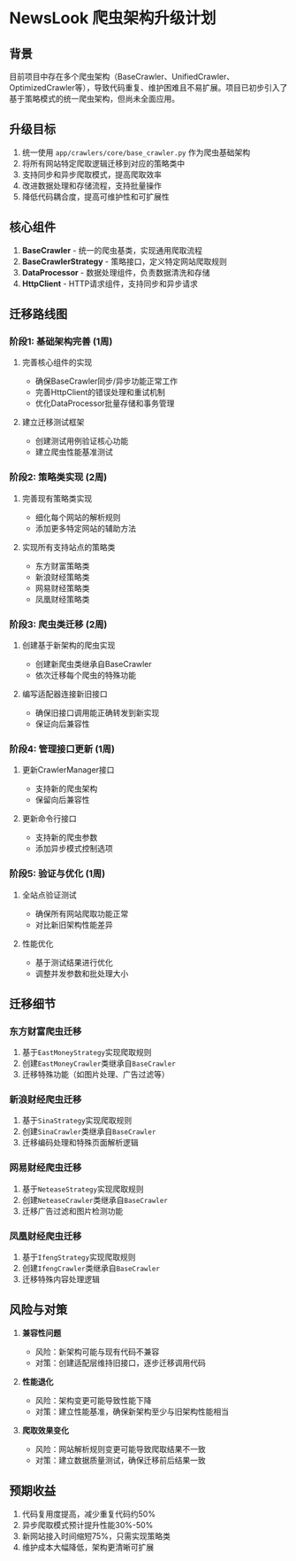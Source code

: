 # NewsLook 爬虫架构升级计划

## 背景

目前项目中存在多个爬虫架构（BaseCrawler、UnifiedCrawler、OptimizedCrawler等），导致代码重复、维护困难且不易扩展。项目已初步引入了基于策略模式的统一爬虫架构，但尚未全面应用。

## 升级目标

1. 统一使用 `app/crawlers/core/base_crawler.py` 作为爬虫基础架构
2. 将所有网站特定爬取逻辑迁移到对应的策略类中
3. 支持同步和异步爬取模式，提高爬取效率
4. 改进数据处理和存储流程，支持批量操作
5. 降低代码耦合度，提高可维护性和可扩展性

## 核心组件

1. **BaseCrawler** - 统一的爬虫基类，实现通用爬取流程
2. **BaseCrawlerStrategy** - 策略接口，定义特定网站爬取规则
3. **DataProcessor** - 数据处理组件，负责数据清洗和存储
4. **HttpClient** - HTTP请求组件，支持同步和异步请求

## 迁移路线图

### 阶段1: 基础架构完善 (1周)

1. 完善核心组件的实现
   - 确保BaseCrawler同步/异步功能正常工作
   - 完善HttpClient的错误处理和重试机制
   - 优化DataProcessor批量存储和事务管理

2. 建立迁移测试框架
   - 创建测试用例验证核心功能
   - 建立爬虫性能基准测试

### 阶段2: 策略类实现 (2周)

1. 完善现有策略类实现
   - 细化每个网站的解析规则
   - 添加更多特定网站的辅助方法

2. 实现所有支持站点的策略类
   - 东方财富策略类
   - 新浪财经策略类
   - 网易财经策略类
   - 凤凰财经策略类

### 阶段3: 爬虫类迁移 (2周)

1. 创建基于新架构的爬虫实现
   - 创建新爬虫类继承自BaseCrawler
   - 依次迁移每个爬虫的特殊功能

2. 编写适配器连接新旧接口
   - 确保旧接口调用能正确转发到新实现
   - 保证向后兼容性

### 阶段4: 管理接口更新 (1周)

1. 更新CrawlerManager接口
   - 支持新的爬虫架构
   - 保留向后兼容性

2. 更新命令行接口
   - 支持新的爬虫参数
   - 添加异步模式控制选项

### 阶段5: 验证与优化 (1周)

1. 全站点验证测试
   - 确保所有网站爬取功能正常
   - 对比新旧架构性能差异

2. 性能优化
   - 基于测试结果进行优化
   - 调整并发参数和批处理大小

## 迁移细节

### 东方财富爬虫迁移

1. 基于`EastMoneyStrategy`实现爬取规则
2. 创建`EastMoneyCrawler`类继承自`BaseCrawler`
3. 迁移特殊功能（如图片处理、广告过滤等）

### 新浪财经爬虫迁移

1. 基于`SinaStrategy`实现爬取规则
2. 创建`SinaCrawler`类继承自`BaseCrawler`
3. 迁移编码处理和特殊页面解析逻辑

### 网易财经爬虫迁移

1. 基于`NeteaseStrategy`实现爬取规则
2. 创建`NeteaseCrawler`类继承自`BaseCrawler`
3. 迁移广告过滤和图片检测功能

### 凤凰财经爬虫迁移

1. 基于`IfengStrategy`实现爬取规则
2. 创建`IfengCrawler`类继承自`BaseCrawler`
3. 迁移特殊内容处理逻辑

## 风险与对策

1. **兼容性问题**
   - 风险：新架构可能与现有代码不兼容
   - 对策：创建适配层维持旧接口，逐步迁移调用代码

2. **性能退化**
   - 风险：架构变更可能导致性能下降
   - 对策：建立性能基准，确保新架构至少与旧架构性能相当

3. **爬取效果变化**
   - 风险：网站解析规则变更可能导致爬取结果不一致
   - 对策：建立数据质量测试，确保迁移前后结果一致

## 预期收益

1. 代码复用度提高，减少重复代码约50%
2. 异步爬取模式预计提升性能30%-50%
3. 新网站接入时间缩短75%，只需实现策略类
4. 维护成本大幅降低，架构更清晰可扩展 